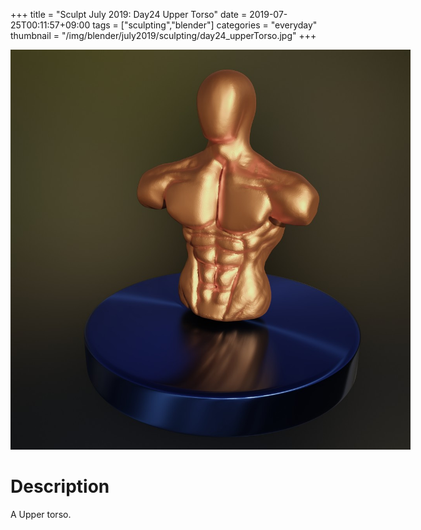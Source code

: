 +++
title = "Sculpt July 2019: Day24 Upper Torso"
date = 2019-07-25T00:11:57+09:00
tags = ["sculpting","blender"]
categories = "everyday"
thumbnail = "/img/blender/july2019/sculpting/day24_upperTorso.jpg"
+++

<div class="image">
<img src="/img/blender/july2019/sculpting/day24_upperTorso.jpg" style="max-width: 640px;">

# Description
A Upper torso.